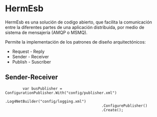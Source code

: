 HermEsb
=======

HermEsb es una solución de codigo abierto, que facilita la comunicación entre la diferentes partes de una 
aplicación distribuida, por medio de sistema de mensajería (AMQP o MSMQ).

Permite la implementación de los patrones de diseño arquitectónicos:

- Request - Reply
- Sender - Receiver
- Publish - Suscriber

Sender-Receiver
---------------

            var busPublisher = ConfigurationPublisher.With("config/publisher.xml")
                                                .Log4NetBuilder("config/logging.xml")
                                                .ConfigurePublisher()
                                                .Create();



